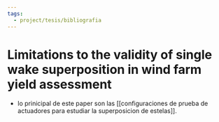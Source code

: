 ```yaml
---
tags:
  - project/tesis/bibliografia
---
```

# Limitations to the validity of single wake superposition in wind farm yield assessment
- lo prinicipal de este paper son las [[configuraciones de prueba de actuadores para estudiar la superposicion de estelas]].